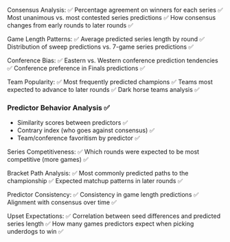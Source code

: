 Consensus Analysis: ✅
Percentage agreement on winners for each series ✅
Most unanimous vs. most contested series predictions ✅
How consensus changes from early rounds to later rounds ✅

Game Length Patterns: ✅
Average predicted series length by round ✅
Distribution of sweep predictions vs. 7-game series predictions ✅

Conference Bias: ✅
Eastern vs. Western conference prediction tendencies ✅
Conference preference in Finals predictions ✅

Team Popularity: ✅
Most frequently predicted champions ✅
Teams most expected to advance to later rounds ✅
Dark horse teams analysis ✅

### Predictor Behavior Analysis ✅

- Similarity scores between predictors ✅
- Contrary index (who goes against consensus) ✅
- Team/conference favoritism by predictor ✅

Series Competitiveness: ✅
Which rounds were expected to be most competitive (more games) ✅

Bracket Path Analysis: ✅
Most commonly predicted paths to the championship ✅
Expected matchup patterns in later rounds ✅

Predictor Consistency: ✅
Consistency in game length predictions ✅
Alignment with consensus over time ✅

Upset Expectations: ✅
Correlation between seed differences and predicted series length ✅
How many games predictors expect when picking underdogs to win ✅
